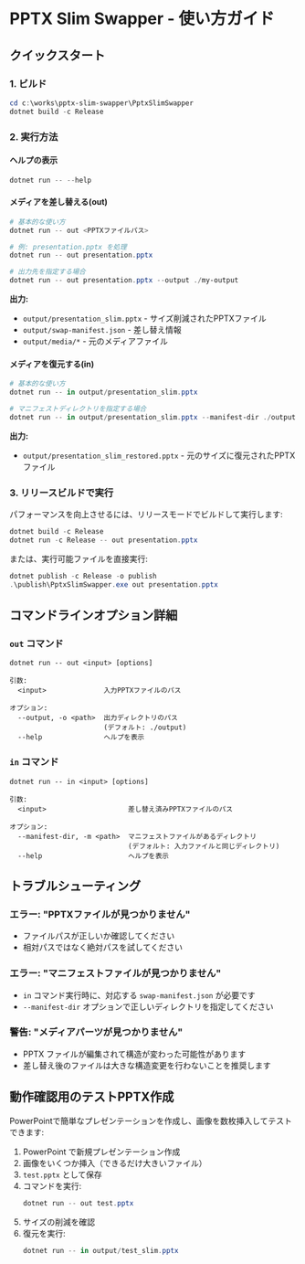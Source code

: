 # PPTX Slim Swapper - 使い方ガイド

## クイックスタート

### 1. ビルド

```powershell
cd c:\works\pptx-slim-swapper\PptxSlimSwapper
dotnet build -c Release
```

### 2. 実行方法

#### ヘルプの表示

```powershell
dotnet run -- --help
```

#### メディアを差し替える(out)

```powershell
# 基本的な使い方
dotnet run -- out <PPTXファイルパス>

# 例: presentation.pptx を処理
dotnet run -- out presentation.pptx

# 出力先を指定する場合
dotnet run -- out presentation.pptx --output ./my-output
```

**出力:**
- `output/presentation_slim.pptx` - サイズ削減されたPPTXファイル
- `output/swap-manifest.json` - 差し替え情報
- `output/media/*` - 元のメディアファイル

#### メディアを復元する(in)

```powershell
# 基本的な使い方
dotnet run -- in output/presentation_slim.pptx

# マニフェストディレクトリを指定する場合
dotnet run -- in output/presentation_slim.pptx --manifest-dir ./output
```

**出力:**
- `output/presentation_slim_restored.pptx` - 元のサイズに復元されたPPTXファイル

### 3. リリースビルドで実行

パフォーマンスを向上させるには、リリースモードでビルドして実行します:

```powershell
dotnet build -c Release
dotnet run -c Release -- out presentation.pptx
```

または、実行可能ファイルを直接実行:

```powershell
dotnet publish -c Release -o publish
.\publish\PptxSlimSwapper.exe out presentation.pptx
```

## コマンドラインオプション詳細

### `out` コマンド

```
dotnet run -- out <input> [options]

引数:
  <input>              入力PPTXファイルのパス

オプション:
  --output, -o <path>  出力ディレクトリのパス
                       (デフォルト: ./output)
  --help               ヘルプを表示
```

### `in` コマンド

```
dotnet run -- in <input> [options]

引数:
  <input>                    差し替え済みPPTXファイルのパス

オプション:
  --manifest-dir, -m <path>  マニフェストファイルがあるディレクトリ
                             (デフォルト: 入力ファイルと同じディレクトリ)
  --help                     ヘルプを表示
```

## トラブルシューティング

### エラー: "PPTXファイルが見つかりません"

- ファイルパスが正しいか確認してください
- 相対パスではなく絶対パスを試してください

### エラー: "マニフェストファイルが見つかりません"

- `in` コマンド実行時に、対応する `swap-manifest.json` が必要です
- `--manifest-dir` オプションで正しいディレクトリを指定してください

### 警告: "メディアパーツが見つかりません"

- PPTX ファイルが編集されて構造が変わった可能性があります
- 差し替え後のファイルは大きな構造変更を行わないことを推奨します

## 動作確認用のテストPPTX作成

PowerPointで簡単なプレゼンテーションを作成し、画像を数枚挿入してテストできます:

1. PowerPoint で新規プレゼンテーション作成
2. 画像をいくつか挿入（できるだけ大きいファイル）
3. `test.pptx` として保存
4. コマンドを実行:
   ```powershell
   dotnet run -- out test.pptx
   ```
5. サイズの削減を確認
6. 復元を実行:
   ```powershell
   dotnet run -- in output/test_slim.pptx
   ```
